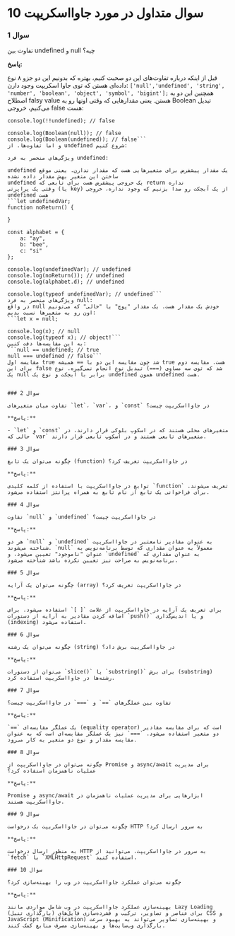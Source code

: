 # 10 سوال متداول در مورد جاوااسکریپت

### سوال 1

تفاوت بین undefined و null چیه؟

**پاسخ:**

قبل از اینکه درباره تفاوت‌های این دو صحبت کنیم، بهتره که بدونیم این دو جزو ۸ نوع داده‌ای هستن که توی جاوا اسکریپت وجود دارن:
```['null','undefined', 'string', 'number', 'boolean', 'object', 'symbol', 'bigint'];```
همچنین این دو به اصطلاح falsy value هستن. یعنی مقدارهایی که وقتی اونها رو به Boolean تبدیل می‌کنیم، خروجی false هست:
```console.log(!!null); // false
console.log(!!undefined); // false

console.log(Boolean(null)); // false
console.log(Boolean(undefined)); // false```
و اما تفاوت‌ها. از undefined شروع کنیم:

ویژگی‌های منحصر به فرد undefined:

undefined یک مقدار پیشفرض برای متغیرهایی هست که مقدار ندارن. یعنی موقع ساختن این متغیر بهش مقدار داده نشده
undefined یک خروجی پیشفرض هست برای تابعی که return نداره
وقتی یک پراپرتی (یا key) از یک آبجکت رو صدا بزنیم که وجود نداره، خروجی undefined هست
```let undefinedVar;
function noReturn() {

}

const alphabet = {
    a: "ay",
    b: "bee",
    c: "si"
};

console.log(undefinedVar); // undefined
console.log(noReturn()); // undefined
console.log(alphabet.d); // undefined

console.log(typeof undefinedVar); // undefined```
ویژگی‌های منحصر به فرد null:
در واقع null خودش یک مقدار هست. یک مقدار "پوچ" یا ‌‌"خالی" که می‌تونیم اون رو به متغیرها نسبت بدیم:
```let x = null;

console.log(x); // null
console.log(typeof x); // object!```
به این مقایسه‌ها دقت کنین:
```null == undefined; // true
null === undefined // false```
مقایسه اول true شد چون مقایسه این دو با == همیشه true هست. مقایسه دوم برای این false شد که توی سه مساوی (===) تبدیل نوع انجام نمی‌گیره. نوع یک ‌null برابر با آبجکت و نوع یک undefined همون undefined هست.


### سوال 2

تفاوت میان متغیرهای `let`، `var`، و `const` در جاوااسکریپت چیست؟

**پاسخ:**

- `let` و `const` متغیرهای محلی هستند که در اسکوپ بلوکی قرار دارند، در حالی که `var` متغیرهای تابعی هستند و در اسکوپ تابعی قرار دارند.

### سوال 3

چگونه می‌توان یک تابع (function) در جاوااسکریپت تعریف کرد؟

**پاسخ:**

توابع در جاوااسکریپت با استفاده از کلمه کلیدی `function` تعریف می‌شوند. برای فراخوانی یک تابع از نام تابع به همراه پرانتز استفاده می‌شود.

### سوال 4

تفاوت `null` و `undefined` در جاوااسکریپت چیست؟

**پاسخ:**

هر دو `null` و `undefined` به عنوان مقادیر نامعتبر در جاوااسکریپت شناخته می‌شوند. `null` معمولاً به عنوان مقداری که توسط برنامه‌نویس به عنوان "ناموجود" تعیین می‌شود، و `undefined` به عنوان مقداری که برنامه‌نویس به صراحت نیز تعیین نکرده باشد شناخته می‌شود.

### سوال 5

چگونه می‌توان یک آرایه (array) در جاوااسکریپت تعریف کرد؟

**پاسخ:**

برای تعریف یک آرایه در جاوااسکریپت از علامت `[ ]` استفاده می‌شود. برای اضافه کردن مقادیر به آرایه از دستورات `push()` و یا اندیس‌گذاری (indexing) استفاده می‌شود.

### سوال 6

چگونه می‌توان یک رشته (string) در جاوااسکریپت برش داد؟

**پاسخ:**

می‌توان از دستورات `slice()` یا `substring()` برای برش (substring) رشته‌ها در جاوااسکریپت استفاده کرد.

### سوال 7

تفاوت بین عملگرهای `==` و `===` در جاوااسکریپت چیست؟

**پاسخ:**

`==` یک عملگر مقایسه‌ای (equality operator) است که برای مقایسه مقادیر دو متغیر استفاده می‌شود. `===` نیز یک عملگر مقایسه‌ای است که به عنوان مقایسه مقدار و نوع دو متغیر به کار می‌رود.

### سوال 8

چگونه می‌توان در جاوااسکریپت از Promise و async/await برای مدیریت عملیات ناهمزمان استفاده کرد؟

**پاسخ:**

Promise و async/await ابزارهایی برای مدیریت عملیات ناهمزمان در جاوااسکریپت هستند.

### سوال 9

چگونه می‌توان در جاوااسکریپت یک درخواست HTTP به سرور ارسال کرد؟

**پاسخ:**

به منظور ارسال درخواست HTTP به سرور در جاوااسکریپت، می‌توانید از `fetch` یا `XMLHttpRequest` استفاده کنید.

### سوال 10

چگونه می‌توان عملکرد جاوااسکریپت در وب را بهینه‌سازی کرد؟

**پاسخ:**

بهینه‌سازی عملکرد جاوااسکریپت در وب شامل مواردی مانند Lazy Loading (بارگذاری تنبل) برای عناصر و تصاویر، ترکیب و فشرده‌سازی فایل‌های CSS و JavaScript (Minification) و بهینه‌سازی تصاویر می‌تواند به بهبود سرعت بارگذاری وب‌سایت‌ها و بهینه‌سازی مصرف منابع کمک کنند.
